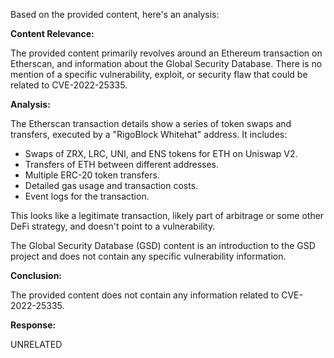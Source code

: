Based on the provided content, here's an analysis:

**Content Relevance:**

The provided content primarily revolves around an Ethereum transaction on Etherscan, and information about the Global Security Database. There is no mention of a specific vulnerability, exploit, or security flaw that could be related to CVE-2022-25335.

**Analysis:**

The Etherscan transaction details show a series of token swaps and transfers, executed by a "RigoBlock Whitehat" address. It includes:

*   Swaps of ZRX, LRC, UNI, and ENS tokens for ETH on Uniswap V2.
*   Transfers of ETH between different addresses.
*   Multiple ERC-20 token transfers.
*   Detailed gas usage and transaction costs.
*   Event logs for the transaction.

This looks like a legitimate transaction, likely part of arbitrage or some other DeFi strategy, and doesn't point to a vulnerability. 

The Global Security Database (GSD) content is an introduction to the GSD project and does not contain any specific vulnerability information.

**Conclusion:**

The provided content does not contain any information related to CVE-2022-25335.

**Response:**

UNRELATED